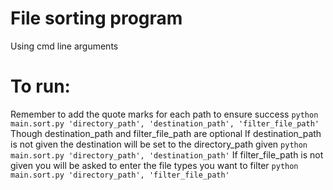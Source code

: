 # File sorting program

Using cmd line arguments


# To run:
Remember to add the quote marks for each path to ensure success
`python main.sort.py 'directory_path', 'destination_path', 'filter_file_path'`
Though destination_path and filter_file_path are optional
If destination_path is not given the destination will be set to the directory_path given
`python main.sort.py 'directory_path', 'destination_path'`
If filter_file_path is not given you will be asked to enter the file types you want to filter
`python main.sort.py 'directory_path', 'filter_file_path'`
